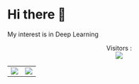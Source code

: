 # Hi there 👋 
My interest is in Deep Learning

<p align="center"> 
  Visitors :<br>
  <img src="https://profile-counter.glitch.me/Joyar546/count.svg" />
</p>


  
  
  <table width="100%"> 
  <tr>
    <td width="50%">
      <img src="https://github-readme-stats.vercel.app/api?username=Joyar546&hide=javascript,html&show_icons=true&theme=algolia">
    </td>
    <td width="50%">
      <img src="https://github-readme-stats-eight-theta.vercel.app/api/top-langs/?username=Joyar546&hide=javascript,html&layout=compact&langs_count=8&theme=algolia">
    </td>

  </tr>
</table>
<!--
**Joyar546/Joyar546** is a ✨ _special_ ✨ repository because its `README.md` (this file) appears on your GitHub profile.

Here are some ideas to get you started:

- 🔭 I’m currently working on ...
- 🌱 I’m currently learning ...
- 👯 I’m looking to collaborate on ...
- 🤔 I’m looking for help with ...
- 💬 Ask me about ...
- 📫 How to reach me: ...
- 😄 Pronouns: ...
- ⚡ Fun fact: ...
  <table width="100%"> 
    <tr>
      <td width="100%">
        <img src="https://github-readme-stats.vercel.app/api/top-langs?username=Joyar546&hide=javascript,html&amp;langs_count=8&amp;theme=algolia">
      </td>
    </tr>
  </table>

![Anurag's GitHub stats](https://github-readme-stats.vercel.app/api?username=Joyar546&show_icons=true&theme=highcontrast)


  
  <table width="200%"> 
    <tr>
      <td width="200%">
        <img src="https://github-readme-stats-eight-theta.vercel.app/api/top-langs/?username=Joyar546
&hide=javascript,html,Jupyter Notebook&layout=compact&langs_count=8&theme=highcontrast">
      </td>
    </tr>
  </table>
-->
